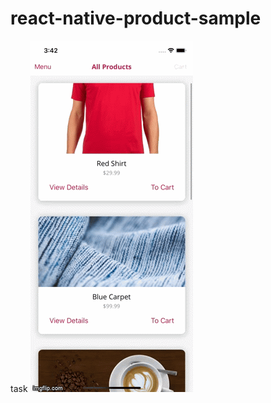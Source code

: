 # react-native-product-sample
task
<a href="https://imgflip.com/gif/3wc9wi"><img src="https://raw.githubusercontent.com/029bharat/react-native-product-sample/master/3wc9wi.gif" title="demo" title="Screen GIF"/></a>
